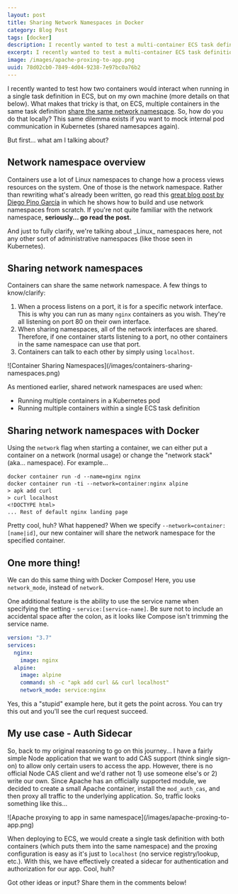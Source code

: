 ```yaml
---
layout: post
title: Sharing Network Namespaces in Docker
category: Blog Post
tags: [docker]
description: I recently wanted to test a multi-container ECS task definition locally, which means using a single network namespace. But, how? And what does it buy me?
excerpt: I recently wanted to test a multi-container ECS task definition locally, which means using a single network namespace. But, how? And what does it buy me?
image: /images/apache-proxing-to-app.png
uuid: 78d02cb0-7849-4d04-9238-7e97bc0a76b2
---
```


I recently wanted to test how two containers would interact when running in a single task definition in ECS, but on my own machine (more details on that below). What makes that tricky is that, on ECS, multiple containers in the same task definition [share the same network namespace](https://aws.amazon.com/blogs/compute/under-the-hood-task-networking-for-amazon-ecs/). So, how do you do that locally? This same dilemma exists if you want to mock internal pod communication in Kubernetes (shared namesapces again).

But first... what am I talking about?


## Network namespace overview

Containers use a lot of Linux namespaces to change how a process views resources on the system. One of those is the network namespace. Rather than rewriting what's already been written, go read this [great blog post by Diego Pino García](https://blogs.igalia.com/dpino/2016/04/10/network-namespaces/) in which he shows how to build and use network namespaces from scratch. If you're not quite familiar with the network namespace, **seriously... go read the post.**

<div class="alert alert-info" markdown="1">
And just to fully clarify, we're talking about _Linux_ namespaces here, not any other sort of administrative namespaces (like those seen in Kubernetes).
</div>


## Sharing network namespaces

Containers can share the same network namespace. A few things to know/clarify:

1. When a process listens on a port, it is for a specific network interface. This is why you can run as many `nginx` containers as you wish. They're all listening on port 80 on their own interface.
2. When sharing namespaces, all of the network interfaces are shared. Therefore, if one container starts listening to a port, no other containers in the same namespace can use that port.
3. Containers can talk to each other by simply using `localhost`.

<div class="text-center" markdown="1">
![Container Sharing Namespaces](/images/containers-sharing-namespaces.png)
</div>

As mentioned earlier, shared network namespaces are used when:

- Running multiple containers in a Kubernetes pod
- Running multiple containers within a single ECS task definition


## Sharing network namespaces with Docker

Using the `network` flag when starting a container, we can either put a container on a network (normal usage) or change the "network stack" (aka... namespace). For example...

```
docker container run -d --name=nginx nginx
docker container run -ti --network=container:nginx alpine
> apk add curl
> curl localhost
<!DOCTYPE html>
... Rest of default nginx landing page
```

Pretty cool, huh? What happened? When we specify `--network=container:[name|id]`, our new container will share the network namespace for the specified container.


## One more thing!

We can do this same thing with Docker Compose! Here, you use `network_mode`, instead of `network`.

One additional feature is the ability to use the service name when specifying the setting - `service:[service-name]`. Be sure not to include an accidental space after the colon, as it looks like Compose isn't trimming the service name.

```yaml
version: "3.7"
services:
  nginx:
    image: nginx
  alpine:
    image: alpine
    command: sh -c "apk add curl && curl localhost"
    network_mode: service:nginx
```

Yes, this a "stupid" example here, but it gets the point across. You can try this out and you'll see the curl request succeed.


## My use case - Auth Sidecar

So, back to my original reasoning to go on this journey... I have a fairly simple Node application that we want to add CAS support (think single sign-on) to allow only certain users to access the app. However, there is no official Node CAS client and we'd rather not 1) use someone else's or 2) write our own. Since Apache has an officially supported module, we decided to create a small Apache container, install the `mod_auth_cas`, and then proxy all traffic to the underlying application. So, traffic looks something like this...

<div class="text-center" markdown="1">
![Apache proxying to app in same namespace](/images/apache-proxing-to-app.png)
</div>

When deploying to ECS, we would create a single task definition with both containers (which puts them into the same namespace) and the proxing configuration is easy as it's just to `localhost` (no service registry/lookup, etc.). With this, we have effectively created a sidecar for authentication and authorization for our app. Cool, huh?

Got other ideas or input? Share them in the comments below!